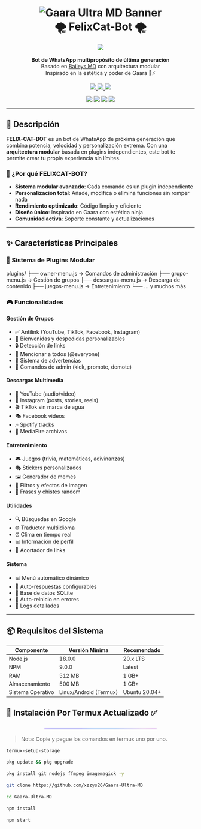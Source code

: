 <!-- Banner -->
<h1 align="center">
  <img src="https://files.catbox.moe/dm5qgl.jpg" width="700" alt="Gaara Ultra MD Banner"/>
  <br>
  🌪️ FelixCat-Bot 🌪️
</h1>

<!-- GIF Neon Principal -->
<p align="center">
  <img src="https://github.com/BrayanOFC-Li/Lines-Neon-MB/raw/main/assets_MB/line-neon.gif" width="400"/>
</p>

<p align="center">
  <strong>Bot de WhatsApp multipropósito de última generación</strong><br>
  Basado en <a href="https://github.com/whiskeysockets/baileys">Baileys MD</a> con arquitectura modular<br>
  Inspirado en la estética y poder de Gaara 🦂⚡
</p>

<p align="center">
  <a href="https://wa.me/526641784469">
    <img src="https://img.shields.io/badge/Soporte-WhatsApp-25D366?style=for-the-badge&logo=whatsapp&logoColor=white"/>
  </a>
  <a href="https://wa.me/18493907272">
    <img src="https://img.shields.io/badge/Creador-Contacto-0088cc?style=for-the-badge&logo=whatsapp&logoColor=white"/>
  </a>
  <a href="https://whatsapp.com/channel/0029VbBQ5sf4NVioq39Efn0v">
    <img src="https://img.shields.io/badge/Canal-WhatsApp-7C3AED?style=for-the-badge&logo=whatsapp&logoColor=white"/>
  </a>
</p>

<p align="center">
  <img src="https://img.shields.io/badge/Node.js-18+-339933?style=flat-square&logo=node.js&logoColor=white"/>
  <img src="https://img.shields.io/badge/Baileys-MD-25D366?style=flat-square&logo=whatsapp&logoColor=white"/>
  <img src="https://img.shields.io/badge/License-MIT-blue?style=flat-square"/>
  <img src="https://img.shields.io/badge/Status-Active-success?style=flat-square"/>
</p>

---

## 📖 Descripción

**FELIX-CAT-BOT** es un bot de WhatsApp de próxima generación que combina potencia, velocidad y personalización extrema. Con una **arquitectura modular** basada en plugins independientes, este bot te permite crear tu propia experiencia sin límites.

### 🎯 ¿Por qué FELIXCAT-BOT?

- **Sistema modular avanzado**: Cada comando es un plugin independiente
- **Personalización total**: Añade, modifica o elimina funciones sin romper nada
- **Rendimiento optimizado**: Código limpio y eficiente
- **Diseño único**: Inspirado en Gaara con estética ninja
- **Comunidad activa**: Soporte constante y actualizaciones

---

## ✨ Características Principales

### 🧩 Sistema de Plugins Modular
plugins/ ├── owner-menu.js       → Comandos de administración ├── grupo-menu.js       → Gestión de grupos ├── descargas-menu.js   → Descarga de contenido ├── juegos-menu.js      → Entretenimiento └── ... y muchos más
### 🎮 Funcionalidades

#### **Gestión de Grupos**
- ✅ Antilink (YouTube, TikTok, Facebook, Instagram)
- 👥 Bienvenidas y despedidas personalizables
- 🔒 Detección de links
- 📢 Mencionar a todos (@everyone)
- 🚫 Sistema de advertencias
- 👑 Comandos de admin (kick, promote, demote)

#### **Descargas Multimedia**
- 🎵 YouTube (audio/video)
- 📸 Instagram (posts, stories, reels)
- 🎬 TikTok sin marca de agua
- 🎭 Facebook videos
- 🎶 Spotify tracks
- 📱 MediaFire archivos

#### **Entretenimiento**
- 🎮 Juegos (trivia, matemáticas, adivinanzas)
- 🎭 Stickers personalizados
- 🖼️ Generador de memes
- 🎨 Filtros y efectos de imagen
- 💬 Frases y chistes random

#### **Utilidades**
- 🔍 Búsquedas en Google
- 🌐 Traductor multiidioma
- ⏰ Clima en tiempo real
- 📊 Información de perfil
- 🔗 Acortador de links

#### **Sistema**
- 📊 Menú automático dinámico
- 🤖 Auto-respuestas configurables
- 💾 Base de datos SQLite
- 🔄 Auto-reinicio en errores
- 📝 Logs detallados

---

## 📦 Requisitos del Sistema

| Componente | Versión Mínima | Recomendado |
|------------|----------------|-------------|
| Node.js | 18.0.0 | 20.x LTS |
| NPM | 9.0.0 | Latest |
| RAM | 512 MB | 1 GB+ |
| Almacenamiento | 500 MB | 1 GB+ |
| Sistema Operativo | Linux/Android (Termux) | Ubuntu 20.04+ |

## 🚀 Instalación Por Termux Actualizado ✅️ 

<p align="center">
  <img src="https://github.com/BrayanOFC/Lines-Neon-MB/raw/main/assets/logo-neon.gif" width="300"/>
</p>

> Nota: Copie y pegue los comandos en termux uno por uno.

```bash
termux-setup-storage
```

```bash
pkg update && pkg upgrade
```

```bash
pkg install git nodejs ffmpeg imagemagick -y
```

```bash
git clone https://github.com/xzzys26/Gaara-Ultra-MD
```

```bash
cd Gaara-Ultra-MD
```

```bash
npm install
```

```bash
npm start
```
